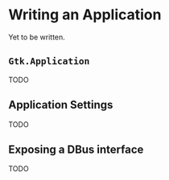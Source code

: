 # Writing an Application

Yet to be written.

## `Gtk.Application`

TODO

## Application Settings

TODO

## Exposing a DBus interface

TODO
